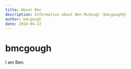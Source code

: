 ```yaml
---
title: About Ben
description: Information about Ben McGough (bmcgough@)
author: bmcgough
date: 2018-04-22
---
```


# bmcgough

I am Ben.
